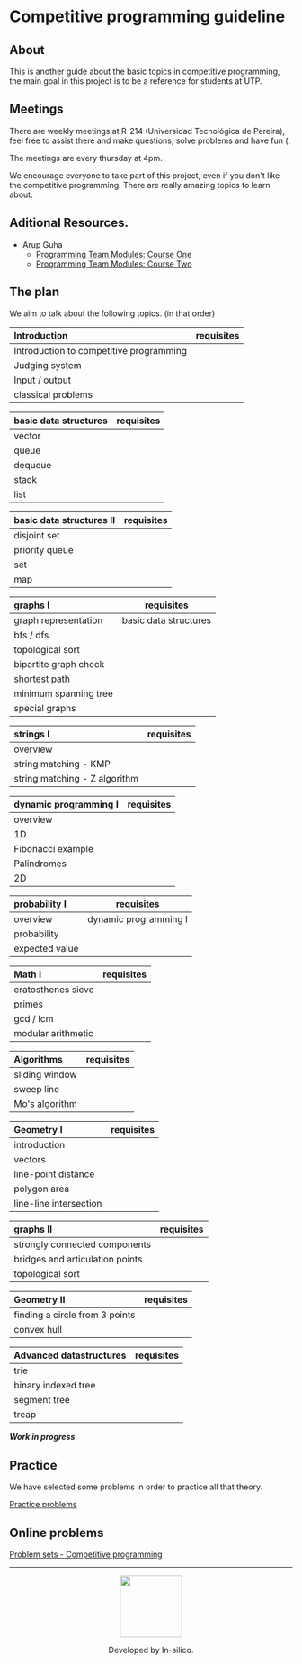 # Competitive programming guideline


## About
This is another guide about the basic topics in competitive programming,
the main goal in this project is to be a reference for students at UTP.

## Meetings
There are weekly meetings at R-214 (Universidad Tecnológica de Pereira),
feel free to assist there and make questions, solve problems and have fun (:

The meetings are every thursday at 4pm.

We encourage everyone to take part of this project, 
even if you don't like the competitive programming. 
There are really amazing topics to learn about.

## Aditional Resources.

  - Arup Guha
    - [Programming Team Modules: Course One](http://www.cs.ucf.edu/~dmarino/progcontests/modules/firstcourse.html)
    - [Programming Team Modules: Course Two](http://www.cs.ucf.edu/~dmarino/progcontests/modules/secondcourse.html)

## The plan
We aim to talk about the following topics. (in that order)

Introduction | requisites | 
:-- | :--: | 
Introduction to competitive programming ||
Judging system ||
Input / output ||
classical problems ||


basic data structures | requisites | 
:-- | :--: | 
vector ||
queue ||
dequeue ||
stack ||
list ||

basic data structures II | requisites |
:-- | :--: | 
disjoint set ||
priority queue ||
set ||
map ||


graphs I | requisites | 
:-- | :--: | 
graph representation | basic data structures |
bfs / dfs ||
topological sort ||
bipartite graph check ||
shortest path ||
minimum spanning tree ||
special graphs ||

strings I | requisites | 
:-- | :--: | 
overview ||
string matching - KMP||
string matching - Z algorithm ||

dynamic programming I | requisites | 
:-- | :--: | 
overview ||
1D ||
Fibonacci example ||
Palindromes ||
2D ||


probability I | requisites | 
:-- | :--: | 
overview | dynamic programming I|
probability ||
expected value ||


Math I | requisites | 
:-- | :--: | 
eratosthenes sieve ||
primes ||
gcd / lcm ||
modular arithmetic ||

Algorithms | requisites |
:-- | :--: | 
sliding window ||
sweep line ||
Mo's algorithm ||

Geometry I | requisites | 
:-- | :--: | 
introduction ||
vectors ||
line-point distance ||
polygon area ||
line-line intersection ||

graphs II | requisites | 
:-- | :--: | 
strongly connected components |  |
bridges and articulation points||
topological sort ||

Geometry II | requisites | 
:-- | :--: | 
finding a circle from 3 points ||
convex hull ||

Advanced datastructures | requisites | 
:-- | :--: | 
trie ||
binary indexed tree ||
segment tree ||
treap ||


**_Work in progress_**


## Practice
We have selected some problems in order to practice all that theory.

[Practice problems](https://github.com/in-silico/cp-guideline/blob/master/Problems.md)

## Online problems 

[Problem sets - Competitive programming](https://github.com/vhf/free-programming-books/blob/master/problem-sets-competitive-programming.md)

____
<a href="//github.com/in-silico" target="_blank"><p align="center"><img src="https://cloud.githubusercontent.com/assets/14989202/11768037/94347c26-a18e-11e5-84ad-a8554c9fe75d.png" width=110px></img></p></a>

<p align="center">Developed by In-silico.</p>

